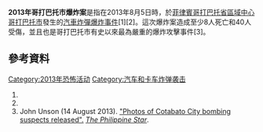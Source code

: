 **2013年哥打巴托市爆炸案**是指在2013年8月5日時，於[菲律賓](https://zh.wikipedia.org/wiki/菲律賓 "wikilink")[哥打巴托省區域中心](https://zh.wikipedia.org/wiki/哥打巴托省 "wikilink")[哥打巴托市](../Page/哥打巴托市.md "wikilink")發生的[汽車炸彈爆炸事件](https://zh.wikipedia.org/wiki/汽車炸彈 "wikilink")\[1\]\[2\]。這次爆炸案造成至少8人死亡和40人受傷，並且也是哥打巴托市有史以來最為嚴重的爆炸攻擊事件\[3\]。

## 參考資料

[Category:2013年恐怖活动](https://zh.wikipedia.org/wiki/Category:2013年恐怖活动 "wikilink") [Category:汽车和卡车炸弹袭击](https://zh.wikipedia.org/wiki/Category:汽车和卡车炸弹袭击 "wikilink")

1.
2.
3.  John Unson (14 August 2013). ["Photos of Cotabato City bombing suspects released".](http://www.philstar.com/nation/2013/08/14/1090181/photos-cotabato-city-bombing-suspects-released) *[The Philippine Star](https://zh.wikipedia.org/wiki/The_Philippine_Star "wikilink")*.